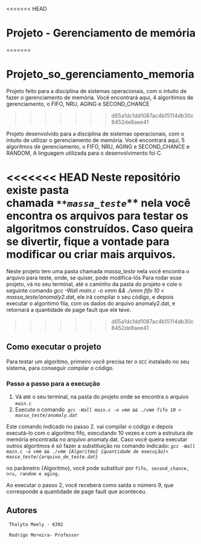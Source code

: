<<<<<<< HEAD
# Projeto - Gerenciamento de memória
=======
# Projeto_so_gerenciamento_memoria
Projeto feito para a disciplina de sistemas operacionais, com o intuito de fazer o gerenciamento de memória. Você encontrará aqui, 4 algoritimos de gerenciamento, o FIFO,  NRU, AGING e SECOND_CHANCE
>>>>>>> d65a1dc1dd1087ac4b15114db30c8452de8aee41

Projeto desenvolvido para a disciplina de sistemas operacionais, com o intuito de utilizar o gerenciamento de memória. Você encontrará aqui, 5 algoritmos de gerenciamento, o FIFO, NRU, AGING e SECOND_CHANCE e RANDOM, A linguagem  utilizada para o desenvolvimento foi C.

<<<<<<< HEAD
Neste repositório existe pasta chamada *`**massa_teste`*** nela você encontra os arquivos para testar os algoritmos construídos. Caso queira se divertir, fique a vontade para modificar ou criar mais arquivos.
=======
Neste projeto tem uma pasta chamada *massa_teste* nela você encontra o arquivo para teste, onde, se quiser, pode modifica-lós
Para rodar esse projeto, vá no seu terminal, até o caminho da pasta do projeto e cole o seguinte comando *gcc -Wall main.c -o vmm && ./vmm fifo 10 < massa_teste/anomaly2.dat*, ele irá compilar o seu código, e depois executar o algoritimo fila, com os dados do arquivo anomaly2.dat, e retornará a quantidade de page fault que ele teve.
>>>>>>> d65a1dc1dd1087ac4b15114db30c8452de8aee41

## **Como executar o projeto**

Para testar um algoritmo, primeiro você precisa ter o `GCC` instalado no seu sistema, para conseguir compilar o código.

### Passo a passo para a execução

 

1. Vá até o seu terminal, na pasta do projeto onde se encontra o arquivo `main.c`
2. Execute o comando  *`gcc -Wall main.c -o vmm && ./vmm fifo 10 < massa_teste/anomaly.dat`*

Este comando indicado no passo 2. vai compilar o código e depois executá-lo com o algoritmo fifo, executando 10 vezes e com a estrutura de memória encontrada no arquivo anomaly.dat. Caso você queira executar outros algoritmos é só fazer a substituição no comando indicado: *`gcc -Wall main.c -o vmm && ./vmm {Algoritmo} {quantidade de execução}< massa_teste/{arquivo_de_teste.dat}`*

no parâmetro {Algoritmo}, você pode substituir por `fifo, second_chance, nru, random e aging.`

Ao executar o passo 2, você receberá como saída o número 9, que corresponde a quantidade de page fault que aconteceu.

## **Autores**

     Thalyta Maely - 6392

     Rodrigo Moreira- Professor